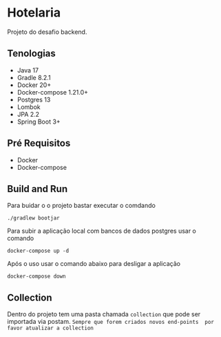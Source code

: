 # Hotelaria
Projeto do desafio backend.

## Tenologias
- Java 17
- Gradle 8.2.1
- Docker 20+
- Docker-compose 1.21.0+
- Postgres 13
- Lombok
- JPA 2.2
- Spring Boot 3+
 
## Pré Requisitos
- Docker 
- Docker-compose 

##  Build and Run
Para buidar o o projeto bastar executar o comdando

```./gradlew bootjar```

Para subir a aplicação local com bancos de dados postgres usar o comando

```docker-compose up -d```

Após o uso usar o comando abaixo para desligar a aplicação

```docker-compose down```

##  Collection

Dentro do projeto tem uma pasta chamada ```collection``` que 
pode ser importada via postam. ```Sempre que forem criados novos end-points 
por favor atualizar a collection```
